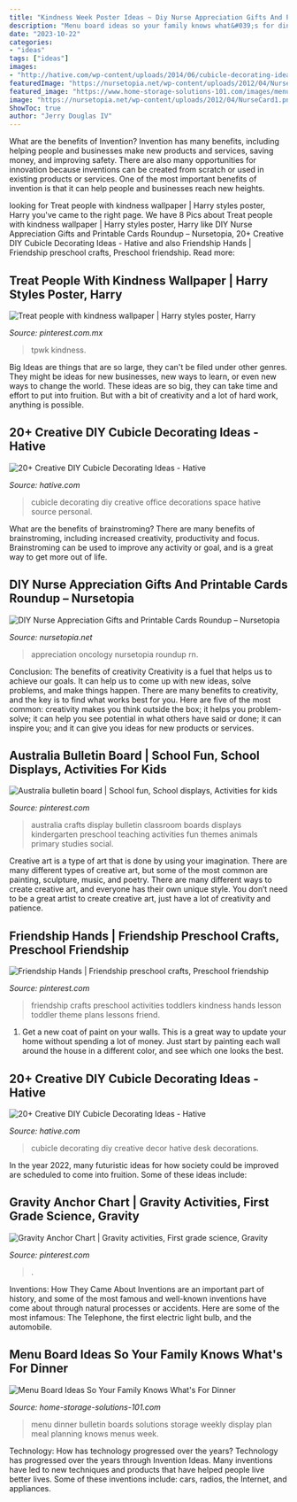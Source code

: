 ```yaml
---
title: "Kindness Week Poster Ideas ~ Diy Nurse Appreciation Gifts And Printable Cards Roundup – Nursetopia"
description: "Menu board ideas so your family knows what&#039;s for dinner"
date: "2023-10-22"
categories:
- "ideas"
tags: ["ideas"]
images:
- "http://hative.com/wp-content/uploads/2014/06/cubicle-decorating-ideas/4-cubicle-decorating-ideas.jpg"
featuredImage: "https://nursetopia.net/wp-content/uploads/2012/04/NurseCard1.png"
featured_image: "https://www.home-storage-solutions-101.com/images/menu-board-shae.jpg"
image: "https://nursetopia.net/wp-content/uploads/2012/04/NurseCard1.png"
ShowToc: true
author: "Jerry Douglas IV"
---
```



What are the benefits of Invention?
Invention has many benefits, including helping people and businesses make new products and services, saving money, and improving safety. There are also many opportunities for innovation because inventions can be created from scratch or used in existing products or services. One of the most important benefits of invention is that it can help people and businesses reach new heights.

	

		
looking for Treat people with kindness wallpaper | Harry styles poster, Harry you've came to the right page. We have 8 Pics about Treat people with kindness wallpaper | Harry styles poster, Harry like DIY Nurse Appreciation Gifts and Printable Cards Roundup – Nursetopia, 20+ Creative DIY Cubicle Decorating Ideas - Hative and also Friendship Hands | Friendship preschool crafts, Preschool friendship. Read more:
		
    
## Treat People With Kindness Wallpaper | Harry Styles Poster, Harry

<img loading=lazy src="https://i.pinimg.com/736x/74/1b/3f/741b3f89867dd4733690c3804ebde535.jpg" onerror="this.onerror=null;this.src='https://tse3.mm.bing.net/th?id=OIP.UpuPDhPOfWufadIF4ErFAwHaNL&amp;pid=15.1';" alt="Treat people with kindness wallpaper | Harry styles poster, Harry">

_Source: pinterest.com.mx_

>tpwk kindness. 

	

Big Ideas are things that are so large, they can't be filed under other genres. They might be ideas for new businesses, new ways to learn, or even new ways to change the world. These ideas are so big, they can take time and effort to put into fruition. But with a bit of creativity and a lot of hard work, anything is possible.

    
## 20+ Creative DIY Cubicle Decorating Ideas - Hative

<img loading=lazy src="https://hative.com/wp-content/uploads/2014/06/cubicle-decorating-ideas/18-office-cubicle-decorating-ideas.jpg" onerror="this.onerror=null;this.src='https://tse1.mm.bing.net/th?id=OIP.XeWUNp-WD1s-Jr989_AFiQHaJK&amp;pid=15.1';" alt="20+ Creative DIY Cubicle Decorating Ideas - Hative">

_Source: hative.com_

>cubicle decorating diy creative office decorations space hative source personal. 

	

What are the benefits of brainstroming?
There are many benefits of brainstroming, including increased creativity, productivity and focus. Brainstroming can be used to improve any activity or goal, and is a great way to get more out of life.

    
## DIY Nurse Appreciation Gifts And Printable Cards Roundup – Nursetopia

<img loading=lazy src="https://nursetopia.net/wp-content/uploads/2012/04/NurseCard1.png" onerror="this.onerror=null;this.src='https://tse1.mm.bing.net/th?id=OIP.BAzC2XY6W63Il4O8DRWYhAHaKV&amp;pid=15.1';" alt="DIY Nurse Appreciation Gifts and Printable Cards Roundup – Nursetopia">

_Source: nursetopia.net_

>appreciation oncology nursetopia roundup rn. 

	

Conclusion: The benefits of creativity
Creativity is a fuel that helps us to achieve our goals. It can help us to come up with new ideas, solve problems, and make things happen. There are many benefits to creativity, and the key is to find what works best for you. Here are five of the most common: creativity makes you think outside the box; it helps you problem-solve; it can help you see potential in what others have said or done; it can inspire you; and it can give you ideas for new products or services.

    
## Australia Bulletin Board | School Fun, School Displays, Activities For Kids

<img loading=lazy src="https://i.pinimg.com/736x/c2/cf/45/c2cf45984f80868d07b63112faf011e1--australia-crafts-teaching-ideas.jpg" onerror="this.onerror=null;this.src='https://tse3.mm.bing.net/th?id=OIP.ukQuANcp1k7ngbsJCm-UBQHaFj&amp;pid=15.1';" alt="Australia bulletin board | School fun, School displays, Activities for kids">

_Source: pinterest.com_

>australia crafts display bulletin classroom boards displays kindergarten preschool teaching activities fun themes animals primary studies social. 

	

Creative art is a type of art that is done by using your imagination. There are many different types of creative art, but some of the most common are painting, sculpture, music, and poetry. There are many different ways to create creative art, and everyone has their own unique style. You don’t need to be a great artist to create creative art, just have a lot of creativity and patience.

    
## Friendship Hands | Friendship Preschool Crafts, Preschool Friendship

<img loading=lazy src="https://i.pinimg.com/736x/a6/7b/51/a67b513daf81dca4fe84f8c9e1722d0e--kinder-art-toddler-art.jpg" onerror="this.onerror=null;this.src='https://tse1.mm.bing.net/th?id=OIP.Cm2XYw1BTm1EhfWeKQNXDQHaJ3&amp;pid=15.1';" alt="Friendship Hands | Friendship preschool crafts, Preschool friendship">

_Source: pinterest.com_

>friendship crafts preschool activities toddlers kindness hands lesson toddler theme plans lessons friend. 

	

1. Get a new coat of paint on your walls. This is a great way to update your home without spending a lot of money. Just start by painting each wall around the house in a different color, and see which one looks the best.

    
## 20+ Creative DIY Cubicle Decorating Ideas - Hative

<img loading=lazy src="http://hative.com/wp-content/uploads/2014/06/cubicle-decorating-ideas/4-cubicle-decorating-ideas.jpg" onerror="this.onerror=null;this.src='https://tse4.mm.bing.net/th?id=OIP.VHOx8lixeW7JpfU3SP7vlgHaJ4&amp;pid=15.1';" alt="20+ Creative DIY Cubicle Decorating Ideas - Hative">

_Source: hative.com_

>cubicle decorating diy creative decor hative desk decorations. 

	

In the year 2022, many futuristic ideas for how society could be improved are scheduled to come into fruition. Some of these ideas include: 

    
## Gravity Anchor Chart | Gravity Activities, First Grade Science, Gravity

<img loading=lazy src="https://i.pinimg.com/736x/14/d0/ce/14d0ce4b9e3bc1a559430e29aaea98e3.jpg" onerror="this.onerror=null;this.src='https://tse3.mm.bing.net/th?id=OIP.BCD3RRzT3EWFwtQ3D2etnwHaJ3&amp;pid=15.1';" alt="Gravity Anchor Chart | Gravity activities, First grade science, Gravity">

_Source: pinterest.com_

>. 

	

Inventions: How They Came About
Inventions are an important part of history, and some of the most famous and well-known inventions have come about through natural processes or accidents. Here are some of the most infamous: The Telephone, the first electric light bulb, and the automobile.

    
## Menu Board Ideas So Your Family Knows What&#039;s For Dinner

<img loading=lazy src="https://www.home-storage-solutions-101.com/images/menu-board-shae.jpg" onerror="this.onerror=null;this.src='https://tse3.mm.bing.net/th?id=OIP.S-t01gKUU6uf22ExI7tQoAHaMF&amp;pid=15.1';" alt="Menu Board Ideas So Your Family Knows What&#039;s For Dinner">

_Source: home-storage-solutions-101.com_

>menu dinner bulletin boards solutions storage weekly display plan meal planning knows menus week. 

	

Technology: How has technology progressed over the years?
Technology has progressed over the years through Invention Ideas. Many inventions have led to new techniques and products that have helped people live better lives. Some of these inventions include: cars, radios, the Internet, and appliances.

